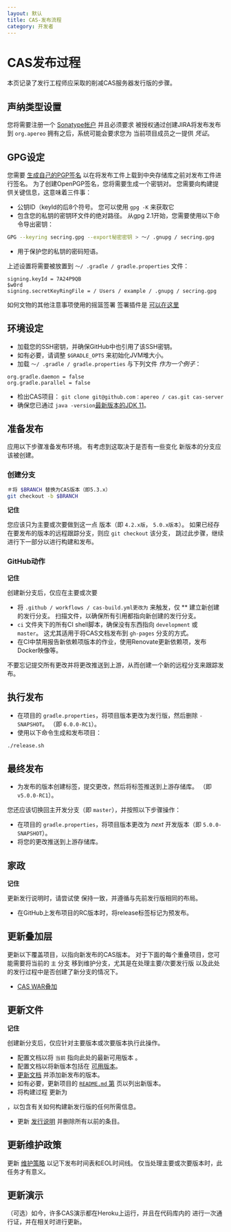 ```yaml
---
layout: 默认
title: CAS-发布流程
category: 开发者
---
```


# CAS发布过程

本页记录了发行工程师应采取的削减CAS服务器发行版的步骤。

## 声纳类型设置

您将需要注册一个 [Sonatype帐户](https://central.sonatype.org/pages/ossrh-guide.html) 并且必须要求 被授权通过创建JIRA将发布发布到 `org.apereo` 拥有之后，系统可能会要求您为 当前项目成员之一提供 *凭证*。

## GPG设定

您需要 [生成自己的PGP签名](https://blog.sonatype.com/2010/01/how-to-generate-pgp-signatures-with-maven/) 以在将发布工件上载到中央存储库之前对发布工件进行签名。 为了创建OpenPGP签名，您将需要生成一个密钥对。 您需要向构建提供关键信息，这意味着三件事：

- 公钥ID（keyId的后8个符号。 您可以使用 `gpg -K` 来获取它
- 包含您的私钥的密钥环文件的绝对路径。 从gpg 2.1开始，您需要使用以下命令导出密钥：

```bash
GPG --keyring secring.gpg --export秘密密钥 > 〜/ .gnupg / secring.gpg
```

- 用于保护您的私钥的密码短语。

上述设置将需要被放置到 `〜/ .gradle / gradle.properties` 文件：

```properties
signing.keyId = 7A24P9QB
$w0rd
signing.secretKeyRingFile = / Users / example / .gnupg / secring.gpg
```

如何文物的其他注意事项使用的摇篮签署 签署插件是 [可以在这里](https://docs.gradle.org/current/userguide/signing_plugin.html)

## 环境设定

- 加载您的SSH密钥，并确保GitHub中也引用了该SSH密钥。
- 如有必要，请调整 `$GRADLE_OPTS` 来初始化JVM堆大小。
- 加载 `〜/ .gradle / gradle.properties` 与下列文件 *作为一个例子*：

```properties
org.gradle.daemon = false
org.gradle.parallel = false
```

- 检出CAS项目： `git clone git@github.com：apereo / cas.git cas-server`
- 确保您已通过 `java -version`[最新版本的JDK 11](https://openjdk.java.net/projects/jdk/11/)。

## 准备发布

应用以下步骤准备发布环境。 有考虑到这取决于是否有一些变化 新版本的分支应该被创建。

### 创建分支

```bash
＃将 $BRANCH 替换为CAS版本（即5.3.x）
git checkout -b $BRANCH
```

<div class="alert alert-warning"><strong>记住</strong><p>您应该只为主要或次要做到这一点 
版本（即 <code>4.2.x版</code>， <code>5.0.x版本</code>）。
如果已经存在要发布的版本的远程跟踪分支，则应 <code>git checkout</code> 该分支， 
跳过此步骤，继续进行下一部分以进行构建和发布。</p></div>

### GitHub动作

<div class="alert alert-warning"><strong>记住</strong><p>创建新分支后，仅应在主要或次要 
</p></div>

- 将 `.github / workflows / cas-build.yml更改为` 来触发，仅 ** 建立新创建的发行分支。 扫描文件，以确保所有引用都指向新创建的发行分支。
- `ci` 文件夹下的所有CI shell脚本，确保没有东西指向 `development` 或 `master`。 这尤其适用于将CAS文档发布到 `gh-pages` 分支的方式。
- 在CI中禁用报告新依赖项版本的作业，使用Renovate更新依赖项，发布Docker映像等。

不要忘记提交所有更改并将更改推送到上游，从而创建一个新的远程分支来跟踪发布。

## 执行发布

- 在项目的 `gradle.properties`，将项目版本更改为发行版，然后删除 `-SNAPSHOT`。 （即 `6.0.0-RC1`）。
- 使用以下命令生成和发布项目：

```bash
./release.sh
```

## 最终发布

- 为发布的版本创建标签，提交更改，然后将标签推送到上游存储库。 （即 `v5.0.0-RC1`）。

您还应该切换回主开发分支（即 `master`），并按照以下步骤操作：

- 在项目的 `gradle.properties`，将项目版本更改为 *next* 开发版本（即 `5.0.0-SNAPSHOT`）。
- 将您的更改推送到上游存储库。

## 家政

<div class="alert alert-info"><strong>记住</strong><p>更新发行说明时，请尝试使 
保持一致，并遵循与先前发行版相同的布局。</p></div>

- 在GitHub上发布项目的RC版本时，将release标签标记为预发布。

## 更新叠加层

更新以下覆盖项目，以指向新发布的CAS版本。 对于下面的每个重叠项目，您可能需要将当前的 `主` 分支 移到维护分支，尤其是在处理主要/次要发行版 以及此处的发行过程中是否创建了新分支的情况下。

- [CAS WAR叠加](https://github.com/apereo/cas-overlay-template)

## 更新文件

<div class="alert alert-warning"><strong>记住</strong><p>创建新分支后，仅应针对主要版本或次要版本执行此操作。</p></div>

- 配置文档以将 `当前` 指向此处的最新可用版本 [](https://github.com/apereo/cas/blob/gh-pages/current/index.html)。
- 配置文档以将新版本包括在 [可用版本](https://github.com/apereo/cas/blob/gh-pages/_layouts/default.html)。
- [更新文档](https://github.com/apereo/cas/edit/gh-pages/Older-Versions.md/) 并添加新发布的版本。
- 如有必要，更新项目的 [`README.md` 第](https://github.com/apereo/cas/blob/master/README.md) 页以列出新版本。
- 将构建过程</a> 更新为

，以包含有关如何构建新发行版的任何所需信息。</li> 
  
  - 更新 [发行说明](../release_notes/Overview.html) 并删除所有以前的条目。</ul> 



## 更新维护政策

更新 [维护策略](https://github.com/apereo/cas/edit/gh-pages/developer/Maintenance-Policy.md/) 以记下发布时间表和EOL时间线。 仅当处理主要或次要版本时，此任务才有意义。



## 更新演示

（可选）如今，许多CAS演示都在Heroku上运行，并且在代码库内的 进行一次通行证，并在相关时进行更新。
